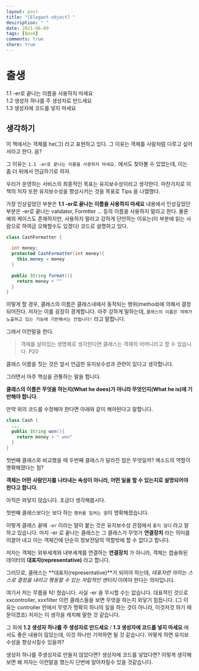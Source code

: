 ```yaml
---
layout: post
title: "[Elegant-object] "
description: " "
date: 2021-06-09
tags: [Book]
comments: true
share: true
---
```


# 출생

1.1 -er로 끝나는 이름을 사용하지 마세요  
1.2 생성자 하나를 주 생성자로 만드세요   
1.3 생성자에 코드를 넣지 마세요  



## 생각하기

이 책에서는 객체를 he(그) 라고 표현하고 있다. 그 이유는 객체를 사람처럼 다루고 싶어서라고 한다. 음?

그 이유는 `1.1 -er로 끝나는 이름을 사용하지 마세요.` 에서도 찾아볼 수 있었는데, 이는 좀 더 뒤에서 언급하기로 하자.



우리가 운영하는 서비스의 최종적인 목표는 유지보수성이라고 생각한다. 마찬가지로 이 책의 저자 또한 유지보수성을 향상시키는 것을 목표로 Tips 을 나열했다. 



가장 인상깊었던 부분은  **1.1 -er로 끝나는 이름을 사용하지 마세요**   내용에서 인상깊었던 부분은 -er로 끝나는 validator, Formtter ... 등의 이름을 사용하지 말라고 한다. 물론 예외 케이스도 존재하지만, 사용하지 말라고 강하게 단언하는 이유는(이 부분에 읽는 사람으로 하여금 오해할수도 있겠다) 코드로 설명하고 있다.

```java
class CashFormatter {
  
  int money;
  protected CashFormatter(int money){
    this.money = money
  }
  
  public String format(){
    return money + ""
  }
}
```

이렇게 할 경우, 클래스의 이름은 클래스내에서 동작되는 행위(method)에 의해서 결정되어진다. 저자는 이를 굉장히 경계합니다.  아주 강하게 말하는데, `클래스의 이름은 객체가 노출하고 있는 기능에 기반해서는 안됩니다!` 라고 말합니다. 

그래서 이런말을 한다.

> 객체를 살아있는 생명체로 생각한다면 클래스는 객체의 어머니라고 할 수 있습니다. P20

클래스 이름을 짓는 것은 앞서 언급한 유지보수성과 관련이 있다고 생각합니다.



그러면서 아주 핵심을 관통하는 말을 합니다.

**클래스의 이름은 무엇을 하는지(What he does)가 아니라 무엇인지(What he is)에 기반해야 합니다.**



만약 위의 코드를 수정해야 한다면 아래와 같이 해야된다고 말합니다.

```java
class Cash {
  ...
  public String won(){
    return money + " won"
  }
}
```

첫번째 클래스와 비교했을 때 두번째 클래스가 달라진 점은 무엇일까? 메소드의 역할이 명확해졌다는 점?  

**객체는 어떤 사람인지를 나타내는 속성이 아니라, 어떤 일을 할 수 있는지로 설명되어야 한다고 합니다.** 

아직은 와닿지 않습니다. 조금더 생각해봅시다.

첫번째 클래스보다는 보다 하는 `행위를 일켜는 말`이 명확해졌습니다. 



이렇게 클래스 끝에 `-er` 이라는 말이 붙는 것은 유지보수성 관점에서 `좋지 않다` 라고 말하고 있습니다. 마지 -er 로 끝나는 클래스는 그 클래스가 무엇가 **연결장치** 라는 의미를 이끌어 내고 이는 객체간에 단순히 정보전달의 역할밖에 할 수 없다고 합니다. 

 저자는 객체는 외부세계와 내부세계를 연결하는 **연결장치** 가 아니라, 객체는 캡슐화된 데이터의 **대표자(representative)** 라고 합니다.

그러므로, 클래스는 **대표자(representative)**가 되어야 하는데, *대표자란 의미는 스스로 결정을 내리고 행동할 수 있는 자립적인 엔티티* 이여야 한다는 의미입니다.



여기서 저는 무릅을 탁! 쳤습니다. 사실 -er 을 무시할 수는 없습니다. 대표적인 것으로 xxcontroller, xxxfilter  이런 클래스들을 보면 무엇을 하는지 와닿기 힘듭니다. (그 이유는 controller 안에서 무엇가 명확히 하나의 일을 하는 것이 아니라, 이것저것 하기 때문이겠죠) 저자는 이 생각을 캐치해 말한 것 같습니다.



그 외에 **1.2 생성자 하나를 주 생성자로 만드세요** / **1.3 생성자에 코드를 넣지 마세요**  에서도 좋은 내용이 많았는데, 이것 하나만 기억하면 될 것 같습니다. 어떻게 하면 유지보수성을 향상시킬수 있을까? 

생성자 하나를 주생성자로 만들지 않았다면? 생성자에 코드를 넣었다면? 이렇게 생각해보면 왜 저자는 이런말을 했는지 단번에 알아차릴수 있을 것같습니다.
